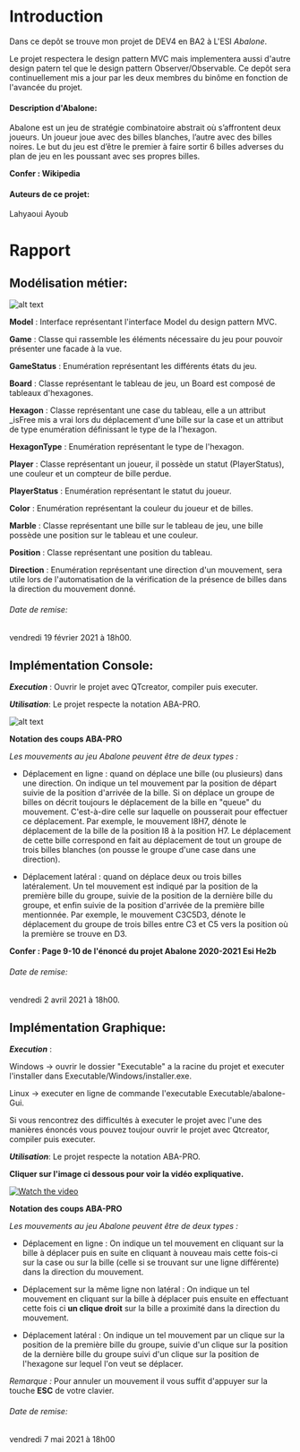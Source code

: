 # Introduction

Dans ce depôt se trouve mon projet de DEV4 en BA2 à L'ESI *Abalone*.

Le projet respectera le design pattern MVC mais implementera aussi d'autre design patern tel que le design pattern Observer/Observable.
Ce depôt sera continuellement mis a jour par les deux membres du binôme en fonction de l'avancée du projet.

#### Description d'Abalone:
Abalone est un jeu de stratégie combinatoire abstrait où s’affrontent deux joueurs.
Un joueur joue avec des billes blanches, l’autre avec des billes noires. Le but du jeu est d’être le premier à faire sortir 6 billes adverses du plan de jeu en les poussant avec ses propres billes.

**Confer : Wikipedia**

#### Auteurs de ce projet:
Lahyaoui Ayoub

# Rapport

## Modélisation métier:
![alt text](Analyse/Image/AbaloneModelisation.PNG?raw=true)

**Model** : Interface représentant l'interface Model du design pattern MVC.

**Game** : Classe qui rassemble les éléments nécessaire du jeu pour pouvoir présenter une facade à la vue.

**GameStatus** : Enumération représentant les différents états du jeu.

**Board** : Classe représentant le tableau de jeu, un Board est composé de tableaux d'hexagones.

**Hexagon** : Classe représentant une case du tableau, 
        elle a un attribut _isFree mis a vrai lors du déplacement d'une bille sur la case et 
        un attribut de type enumération définissant le type de la l'hexagon.

**HexagonType** : Enumération représentant le type de l'hexagon.

**Player** : Classe représentant un joueur, il possède un statut (PlayerStatus), 
        une couleur et un compteur de bille perdue.

**PlayerStatus** : Enumération représentant le statut du joueur.

**Color** : Enumération représentant la couleur du joueur et de billes.

**Marble** : Classe représentant une bille sur le tableau de jeu, 
        une bille possède une position sur le tableau et une couleur.

**Position** : Classe représentant une position du tableau.

**Direction** : Enumération représentant une direction d'un mouvement, 
        sera utile lors de l'automatisation de la vérification de la présence de billes 
        dans la direction du mouvement donné.

###### Date de remise:
vendredi 19 février 2021 à 18h00.

## Implémentation Console:
***Execution*** : Ouvrir le projet avec QTcreator, compiler puis executer.

***Utilisation***: Le projet respecte la notation ABA-PRO.

![alt text](Images/AbaloneExecution.png?raw=true)

**Notation des coups ABA-PRO**

*Les mouvements au jeu Abalone peuvent être de deux types :*

- Déplacement en ligne : quand on déplace une bille (ou plusieurs) dans une direction.
On indique un tel mouvement par la position de départ suivie de la position d'arrivée de
la bille. Si on déplace un groupe de billes on décrit toujours le déplacement de la bille en "queue"
du mouvement. C'est-à-dire celle sur laquelle on pousserait pour effectuer ce déplacement.
Par exemple, le mouvement I8H7, dénote le déplacement de la
bille de la position I8 à la position H7. Le déplacement de cette bille correspond en fait
au déplacement de tout un groupe de trois billes blanches (on pousse le groupe d'une case
dans une direction).

- Déplacement latéral : quand on déplace deux ou trois billes latéralement.
Un tel mouvement est indiqué par la position de la première bille du groupe, suivie de
la position de la dernière bille du groupe, et enfin suivie de la position d'arrivée de la
première bille mentionnée. Par exemple, le mouvement C3C5D3,
dénote le déplacement du groupe de trois billes entre C3 et C5 vers la position où la
première se trouve en D3.

**Confer : Page 9-10 de l'énoncé du projet Abalone 2020-2021 Esi He2b**

###### Date de remise:
vendredi 2 avril 2021 à 18h00.

## Implémentation Graphique:
***Execution*** : 

Windows -> ouvrir le dossier "Executable" a la racine du projet et executer l'installer dans Executable/Windows/installer.exe.

Linux -> executer en ligne de commande l'executable Executable/abalone-Gui.

Si vous rencontrez des difficultés à executer le projet avec l'une des manières énoncés
vous pouvez toujour ouvrir le projet avec Qtcreator, compiler puis executer.

***Utilisation***: Le projet respecte la notation ABA-PRO.

**Cliquer sur l'image ci dessous pour voir la vidéo expliquative.**

[![Watch the video](Images/youtube-Abalone-Screenshot.png?raw=true)](https://youtu.be/5XMqYETu90Q)

**Notation des coups ABA-PRO**

*Les mouvements au jeu Abalone peuvent être de deux types :*

- Déplacement en ligne : On indique un tel mouvement en cliquant sur la bille à déplacer puis en suite
en cliquant à nouveau mais cette fois-ci sur la case ou sur la bille (celle si se trouvant sur une ligne différente)
 dans la direction du mouvement.

- Déplacement sur la même ligne non latéral : On indique un tel mouvement en cliquant sur la bille à déplacer puis ensuite 
en effectuant cette fois ci **un clique droit** sur la bille a proximité dans la direction du mouvement.

- Déplacement latéral : On indique un tel mouvement par un clique sur la position de la première bille du groupe, 
suivie d'un clique sur la position de la dernière bille du groupe suivi d'un clique sur la position de l'hexagone
sur lequel l'on veut se déplacer. 

*Remarque :*
Pour annuler un mouvement il vous suffit d'appuyer sur la touche **ESC** de votre clavier.

###### Date de remise:
vendredi 7 mai 2021 à 18h00